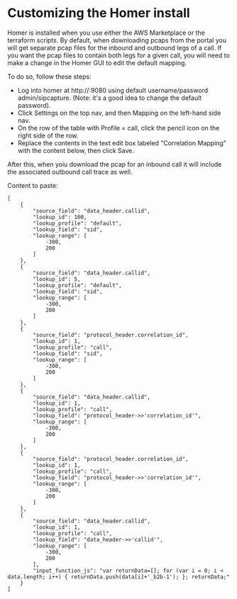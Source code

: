 # Customizing the Homer install

Homer is installed when you use either the AWS Marketplace or the terraform scripts.  By default, when downloading pcaps from the portal you will get separate pcap files for the inbound and outbound legs of a call.  If you want the pcap files to contain both legs for a given call, you will need to make a change in the Homer GUI to edit the default mapping.  

To do so, follow these steps:

* Log into homer at http://<public-ip>:9080 using default username/password admin/sipcapture. (Note: it's a good idea to change the default password).
* Click Settings on the top nav, and then Mapping on the left-hand side nav.
* On the row of the table with Profile = call, click the pencil icon on the right side of the row.
* Replace the contents in the text edit box labeled "Correlation Mapping" with the content below, then click Save.

After this, when yoiu download the pcap for an inbound call it will include the associated outbound call trace as well.

Content to paste:
```
[
    {
        "source_field": "data_header.callid",
        "lookup_id": 100,
        "lookup_profile": "default",
        "lookup_field": "sid",
        "lookup_range": [
            -300,
            200
        ]
    },
    {
        "source_field": "data_header.callid",
        "lookup_id": 5,
        "lookup_profile": "default",
        "lookup_field": "sid",
        "lookup_range": [
            -300,
            200
        ]
    },
    {
        "source_field": "protocol_header.correlation_id",
        "lookup_id": 1,
        "lookup_profile": "call",
        "lookup_field": "sid",
        "lookup_range": [
            -300,
            200
        ]
    },
    {
        "source_field": "data_header.callid",
        "lookup_id": 1,
        "lookup_profile": "call",
        "lookup_field": "protocol_header->>'correlation_id'",
        "lookup_range": [
            -300,
            200
        ]
    },
    {
        "source_field": "protocol_header.correlation_id",
        "lookup_id": 1,
        "lookup_profile": "call",
        "lookup_field": "protocol_header->>'correlation_id'",
        "lookup_range": [
            -300,
            200
        ]
    },
    {
        "source_field": "data_header.callid",
        "lookup_id": 1,
        "lookup_profile": "call",
        "lookup_field": "data_header->>'callid'",
        "lookup_range": [
            -300,
            200
        ],
        "input_function_js": "var returnData=[]; for (var i = 0; i < data.length; i++) { returnData.push(data[i]+'_b2b-1'); }; returnData;"
    }
]
```